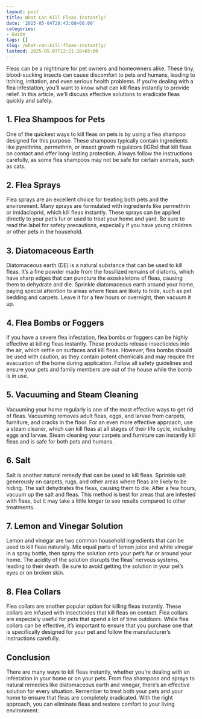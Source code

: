 ```yaml
---
layout: post
title: What Can Kill Fleas Instantly?
date: '2025-05-04T20:43:08+00:00'
categories:
- Guide
tags: []
slug: /what-can-kill-fleas-instantly/
lastmod: 2025-05-07T12:21:28+03:00
---
```


Fleas can be a nightmare for pet owners and homeowners alike. These tiny, blood-sucking insects can cause discomfort to pets and humans, leading to itching, irritation, and even serious health problems. If you’re dealing with a flea infestation, you’ll want to know what can kill fleas instantly to provide relief. In this article, we’ll discuss effective solutions to eradicate fleas quickly and safely.
## 1. Flea Shampoos for Pets
One of the quickest ways to kill fleas on pets is by using a flea shampoo designed for this purpose. These shampoos typically contain ingredients like pyrethrins, permethrin, or insect growth regulators (IGRs) that kill fleas on contact and offer long-lasting protection. Always follow the instructions carefully, as some flea shampoos may not be safe for certain animals, such as cats.
## 2. Flea Sprays
Flea sprays are an excellent choice for treating both pets and the environment. Many sprays are formulated with ingredients like permethrin or imidacloprid, which kill fleas instantly. These sprays can be applied directly to your pet’s fur or used to treat your home and yard. Be sure to read the label for safety precautions, especially if you have young children or other pets in the household.
## 3. Diatomaceous Earth
Diatomaceous earth (DE) is a natural substance that can be used to kill fleas. It’s a fine powder made from the fossilized remains of diatoms, which have sharp edges that can puncture the exoskeletons of fleas, causing them to dehydrate and die. Sprinkle diatomaceous earth around your home, paying special attention to areas where fleas are likely to hide, such as pet bedding and carpets. Leave it for a few hours or overnight, then vacuum it up.
## 4. Flea Bombs or Foggers
If you have a severe flea infestation, flea bombs or foggers can be highly effective at killing fleas instantly. These products release insecticides into the air, which settle on surfaces and kill fleas. However, flea bombs should be used with caution, as they contain potent chemicals and may require the evacuation of the home during application. Follow all safety guidelines and ensure your pets and family members are out of the house while the bomb is in use.
## 5. Vacuuming and Steam Cleaning
Vacuuming your home regularly is one of the most effective ways to get rid of fleas. Vacuuming removes adult fleas, eggs, and larvae from carpets, furniture, and cracks in the floor. For an even more effective approach, use a steam cleaner, which can kill fleas at all stages of their life cycle, including eggs and larvae. Steam cleaning your carpets and furniture can instantly kill fleas and is safe for both pets and humans.
## 6. Salt
Salt is another natural remedy that can be used to kill fleas. Sprinkle salt generously on carpets, rugs, and other areas where fleas are likely to be hiding. The salt dehydrates the fleas, causing them to die. After a few hours, vacuum up the salt and fleas. This method is best for areas that are infested with fleas, but it may take a little longer to see results compared to other treatments.
## 7. Lemon and Vinegar Solution
Lemon and vinegar are two common household ingredients that can be used to kill fleas naturally. Mix equal parts of lemon juice and white vinegar in a spray bottle, then spray the solution onto your pet’s fur or around your home. The acidity of the solution disrupts the fleas’ nervous systems, leading to their death. Be sure to avoid getting the solution in your pet’s eyes or on broken skin.
## 8. Flea Collars
Flea collars are another popular option for killing fleas instantly. These collars are infused with insecticides that kill fleas on contact. Flea collars are especially useful for pets that spend a lot of time outdoors. While flea collars can be effective, it’s important to ensure that you purchase one that is specifically designed for your pet and follow the manufacturer’s instructions carefully.
## Conclusion
There are many ways to kill fleas instantly, whether you’re dealing with an infestation in your home or on your pets. From flea shampoos and sprays to natural remedies like diatomaceous earth and vinegar, there’s an effective solution for every situation. Remember to treat both your pets and your home to ensure that fleas are completely eradicated. With the right approach, you can eliminate fleas and restore comfort to your living environment.
